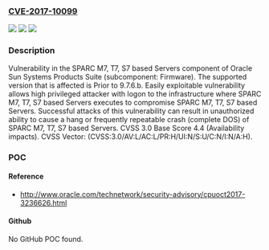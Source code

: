 ### [CVE-2017-10099](https://cve.mitre.org/cgi-bin/cvename.cgi?name=CVE-2017-10099)
![](https://img.shields.io/static/v1?label=Product&message=SPARC%20-%20Sun%20System%20Firmware%20-%20NPE&color=blue)
![](https://img.shields.io/static/v1?label=Version&message=%3C%209.7.6.b%20&color=brighgreen)
![](https://img.shields.io/static/v1?label=Vulnerability&message=Easily%20exploitable%20vulnerability%20allows%20high%20privileged%20attacker%20with%20logon%20to%20the%20infrastructure%20where%20SPARC%20M7%2C%20T7%2C%20S7%20based%20Servers%20executes%20to%20compromise%20SPARC%20M7%2C%20T7%2C%20S7%20based%20Servers.%20%20Successful%20attacks%20of%20this%20vulnerability%20can%20result%20in%20unauthorized%20ability%20to%20cause%20a%20hang%20or%20frequently%20repeatable%20crash%20(complete%20DOS)%20of%20SPARC%20M7%2C%20T7%2C%20S7%20based%20Servers.&color=brighgreen)

### Description

Vulnerability in the SPARC M7, T7, S7 based Servers component of Oracle Sun Systems Products Suite (subcomponent: Firmware). The supported version that is affected is Prior to 9.7.6.b. Easily exploitable vulnerability allows high privileged attacker with logon to the infrastructure where SPARC M7, T7, S7 based Servers executes to compromise SPARC M7, T7, S7 based Servers. Successful attacks of this vulnerability can result in unauthorized ability to cause a hang or frequently repeatable crash (complete DOS) of SPARC M7, T7, S7 based Servers. CVSS 3.0 Base Score 4.4 (Availability impacts). CVSS Vector: (CVSS:3.0/AV:L/AC:L/PR:H/UI:N/S:U/C:N/I:N/A:H).

### POC

#### Reference
- http://www.oracle.com/technetwork/security-advisory/cpuoct2017-3236626.html

#### Github
No GitHub POC found.

